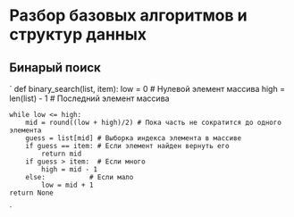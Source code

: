 # Разбор базовых алгоритмов и структур данных

Бинарый поиск
------------------------
`
def binary_search(list, item):
    low = 0 # Нулевой элемент массива
    high = len(list) - 1 # Последний элемент массива

    while low <= high: 
        mid = round((low + high)/2) # Пока часть не сократится до одного элемента
        guess = list[mid] # Выборка индекса элемента в массиве
        if guess == item: # Если элемент найден вернуть его
            return mid
        if guess > item:  # Если много
            high = mid - 1
        else:           # Если мало
            low = mid + 1
    return None


`

